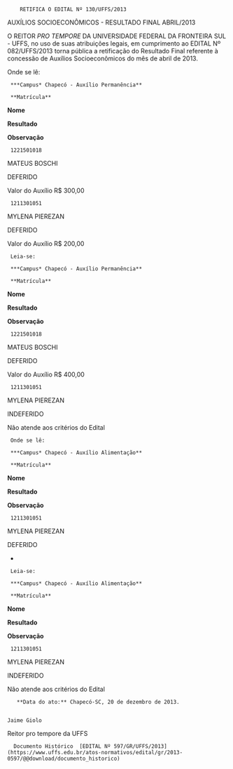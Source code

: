         RETIFICA O EDITAL Nº 130/UFFS/2013  

AUXÍLIOS SOCIOECONÔMICOS - RESULTADO FINAL ABRIL/2013

 O REITOR *PRO TEMPORE* DA UNIVERSIDADE FEDERAL DA FRONTEIRA SUL - UFFS, no uso de suas atribuições legais, em cumprimento ao EDITAL Nº 082/UFFS/2013 torna pública a retificação do Resultado Final referente à concessão de Auxílios Socioeconômicos do mês de abril de 2013.

 Onde se lê:

     ***Campus* Chapecó - Auxílio Permanência**

     **Matrícula**

   **Nome**

   **Resultado**

   **Observação**

     1221501018

   MATEUS BOSCHI

   DEFERIDO

   Valor do Auxílio R$ 300,00

     1211301051

   MYLENA PIEREZAN

   DEFERIDO

   Valor do Auxílio R$ 200,00

     Leia-se:

     ***Campus* Chapecó - Auxílio Permanência**

     **Matrícula**

   **Nome**

   **Resultado**

   **Observação**

     1221501018

   MATEUS BOSCHI

   DEFERIDO

   Valor do Auxílio R$ 400,00

     1211301051

   MYLENA PIEREZAN

   INDEFERIDO

   Não atende aos critérios do Edital

     Onde se lê:

     ***Campus* Chapecó - Auxílio Alimentação**

     **Matrícula**

   **Nome**

   **Resultado**

   **Observação**

     1211301051

   MYLENA PIEREZAN

   DEFERIDO

   -

     Leia-se:

     ***Campus* Chapecó - Auxílio Alimentação**

     **Matrícula**

   **Nome**

   **Resultado**

   **Observação**

     1211301051

   MYLENA PIEREZAN

   INDEFERIDO

   Não atende aos critérios do Edital

       **Data do ato:** Chapecó-SC, 20 de dezembro de 2013.   
 

    Jaime Giolo   
 Reitor pro tempore da UFFS 

      Documento Histórico  [EDITAL Nº 597/GR/UFFS/2013](https://www.uffs.edu.br/atos-normativos/edital/gr/2013-0597/@@download/documento_historico)     
      